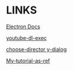 # LINKS

[Electron Docs](https://www.electronjs.org/docs/latest/)

[youtube-dl-exec ](https://www.npmjs.com/package/youtube-dl-exec)

[choose-director y-dialog](https://www.electronjs.org/docs/latest/api/dialog)

[My-tutorial-as-ref](https://github.com/pedrofrohmut/learning-javascript/tree/main/desktop-app-electron)
